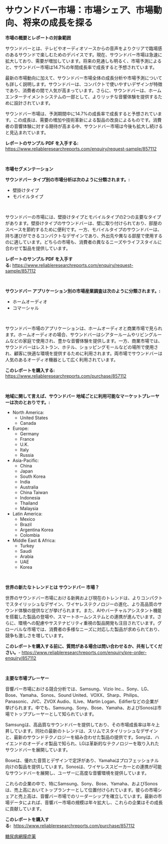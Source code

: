 <p><h1>サウンドバー市場：市場シェア、市場動向、将来の成長を探る</h1></p><p><strong>市場の概要とレポートの対象範囲</strong></p>
<p><p>サウンドバーとは、テレビやオーディオソースからの音声をよりクリアで臨場感のあるサウンドで楽しむためのデバイスです。現在、サウンドバー市場は急速に拡大しており、需要が増加しています。将来の見通しも明るく、市場予測によると、サウンドバー市場は14.7%の年間成長率で成長すると予想されています。</p><p>最新の市場動向に加えて、サウンドバー市場全体の成長分析や市場予測についても詳しく説明します。サウンドバーは、コンパクトで使いやすいデザインが特徴であり、消費者の間で人気が高まっています。さらに、サウンドバーは、ホームエンターテイメントシステムの一部として、よりリッチな音響体験を提供するために設計されています。</p><p>サウンドバー市場は、予測期間中に14.7%の成長率で成長すると予想されています。この成長は、需要の増加や技術革新による製品の改良によるものです。消費者の音響体験に対する期待が高まる中、サウンドバー市場は今後も拡大し続けると見込まれています。</p></p>
<p><strong>レポートのサンプル PDF を入手する:</strong> <a href="https://www.reliableresearchreports.com/enquiry/request-sample/857112">https://www.reliableresearchreports.com/enquiry/request-sample/857112</a></p>
<p>&nbsp;</p>
<p><strong>市場セグメンテーション</strong></p>
<p><strong>サウンドバー タイプ別の市場分析は次のように分類されます。:</strong></p>
<p><ul><li>壁掛けタイプ</li><li>モバイルタイプ</li></ul></p>
<p>&nbsp;</p>
<p><p>サウンドバーの市場には、壁掛けタイプとモバイルタイプの2つの主要なタイプがあります。壁掛けタイプのサウンドバーは、壁に取り付けられており、部屋のスペースを節約するために便利です。一方、モバイルタイプのサウンドバーは、持ち運びができるコンパクトなデザインであり、外出先や異なる部屋で使用するのに適しています。どちらの市場も、消費者の異なるニーズやライフスタイルに合わせて製品を提供しています。</p></p>
<p><strong>レポートのサンプル PDF を入手する:</strong>&nbsp;<a href="https://www.reliableresearchreports.com/enquiry/request-sample/857112">https://www.reliableresearchreports.com/enquiry/request-sample/857112</a></p>
<p>&nbsp;</p>
<p><strong> サウンドバー アプリケーション別の市場産業調査は次のように分類されます。:</strong></p>
<p><ul><li>ホームオーディオ</li><li>コマーシャル</li></ul></p>
<p>&nbsp;</p>
<p><p>サウンドバー市場のアプリケーションは、ホームオーディオと商業市場で見られます。ホームオーディオの場合、サウンドバーはシアタールームやリビングルームなどの家庭で使用され、豊かな音響体験を提供します。一方、商業市場では、サウンドバーはレストラン、ホテル、ショッピングモールなどの場所で使用され、顧客に快適な環境を提供するために利用されます。両市場でサウンドバーは人気のあるオーディオ機器として広く利用されています。</p></p>
<p><strong>このレポートを購入する:</strong>&nbsp; <a href="https://www.reliableresearchreports.com/purchase/857112">https://www.reliableresearchreports.com/purchase/857112</a></p>
<p>&nbsp;</p>
<p><strong>地域に関して言えば、サウンドバー 地域ごとに利用可能なマーケットプレーヤーは次のとおりです。:</strong></p>
<p><ul>
    <li>
        North America:
        <ul>
            <li>United States</li>
            <li>Canada</li>
        </ul>
    </li>
    <li>
        Europe:
        <ul>
            <li>Germany</li>
            <li>France</li>
            <li>U.K.</li>
            <li>Italy</li>
            <li>Russia</li>
        </ul>
    </li>
    <li>
        Asia-Pacific:
        <ul>
            <li>China</li>
            <li>Japan</li>
            <li>South Korea</li>
            <li>India</li>
            <li>Australia</li>
            <li>China Taiwan</li>
            <li>Indonesia</li>
            <li>Thailand</li>
            <li>Malaysia</li>
        </ul>
    </li>
    <li>
        Latin America:
        <ul>
            <li>Mexico</li>
            <li>Brazil</li>
            <li>Argentina Korea</li>
            <li>Colombia</li>
        </ul>
    </li>
    <li>
        Middle East & Africa:
        <ul>
            <li>Turkey</li>
            <li>Saudi</li>
            <li>Arabia</li>
            <li>UAE</li>
            <li>Korea</li>
        </ul>
    </li>
    </ul></p>
<p>&nbsp;</p>
<p><strong>世界の新たなトレンドとは サウンドバー 市場？</strong></p>
<p><p>世界のサウンドバー市場における新興および現在のトレンドは、よりコンパクトでスタイリッシュなデザイン、ワイヤレステクノロジーの進化、より高品質のサウンド体験の提供などが挙げられます。また、AIやバーチャルアシスタント機能を搭載した製品の登場や、スマートホームシステムとの連携が進んでいます。さらに、環境への配慮やサステナビリティ重視の製品開発も注目されています。グローバルな市場では、消費者の多様なニーズに対応した製品が求められており、競争も激しさを増しています。</p></p>
<p><strong>このレポートを購入する前に、質問がある場合は問い合わせるか、共有してください。</strong>- <a href="https://www.reliableresearchreports.com/enquiry/pre-order-enquiry/857112">https://www.reliableresearchreports.com/enquiry/pre-order-enquiry/857112</a></p>
<p>&nbsp;</p>
<p><strong>主要な市場プレーヤー</strong></p>
<p><p>音響バー市場における競合分析では、Samsung、Vizio Inc.、Sony、LG、Bose、Yamaha、Sonos、Sound United、VOXX、Sharp、Philips、Panasonic、JVC、ZVOX Audio、ILive、Martin Logan、Edifierなどの企業が挙げられます。中でも、Samsung、Sony、Bose、Yamaha、およびSonosは市場でトッププレーヤーとして知られています。</p><p>Samsungは、高品質なサウンドバーを提供しており、その市場成長率は年々上昇しています。同社の最新のトレンドは、スリムでスタイリッシュなデザインと、最新のサウンドテクノロジーを組み合わせた製品の提供です。Sonyは、ハイエンドのオーディオ製品で知られ、LGは革新的なテクノロジーを取り入れたサウンドバーを展開しています。</p><p>Boseは、優れた音質とデザインで定評があり、Yamahaはプロフェッショナル向けの製品を提供しています。Sonosは、ワイヤレススピーカーとの連携が可能なサウンドバーを展開し、ユーザーに高度な音響環境を提供しています。</p><p>これらの企業の中で、特にSamsung、Sony、Bose、Yamaha、およびSonosは、売上高においてトップランナーとして位置付けられています。彼らの市場シェアと売上高は、音響バー市場でのリーダーシップを確立しています。最新の市場データによれば、音響バー市場の規模は年々拡大し、これらの企業はその成長に貢献しています。</p></p>
<p><strong>このレポートを購入する:</strong>&nbsp;&nbsp;<a href="https://www.reliableresearchreports.com/purchase/857112">https://www.reliableresearchreports.com/purchase/857112</a></p>
<p><p><a href="https://medium.com/@joshdavis1926/%E7%B3%96%E5%B0%BF%E7%97%85%E7%B6%B2%E8%86%9C%E7%97%87%E6%B2%BB%E7%99%82%E8%96%AC%E3%81%AE%E5%B8%82%E5%A0%B4%E8%A6%8F%E6%A8%A1%E3%81%A8%E5%B8%82%E5%A0%B4%E5%8B%95%E5%90%91-%E5%AE%8C%E5%85%A8%E3%81%AA%E6%A5%AD%E7%95%8C%E6%A6%82%E8%A6%81-2024%E5%B9%B4%E3%81%8B%E3%82%892031%E5%B9%B4%E3%81%BE%E3%81%A7-47ee057a1bea">糖尿病網膜症薬</a></p></p>
